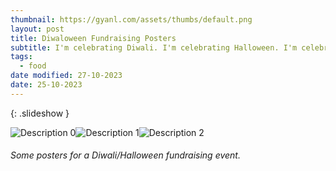 ```yaml
---
thumbnail: https://gyanl.com/assets/thumbs/default.png
layout: post
title: Diwaloween Fundraising Posters
subtitle: I'm celebrating Diwali. I'm celebrating Halloween. I'm celebrating combination Diwali and Halloween.
tags:
  - food
date modified: 27-10-2023
date: 25-10-2023
---
```


{: .slideshow }

![Description 0](https://gyanl.com/assets/Diwaloween-0.png)![Description 1](https://gyanl.com/assets/Diwaloween-1.png)![Description 2](https://gyanl.com/assets/Diwaloween-2.png)

###### Some posters for a Diwali/Halloween fundraising event.
